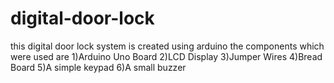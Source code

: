 # digital-door-lock
this digital door lock system is created using arduino 
the components which were used are 
1)Arduino Uno Board
2)LCD Display
3)Jumper Wires 
4)Bread Board 
5)A simple keypad
6)A small buzzer 
